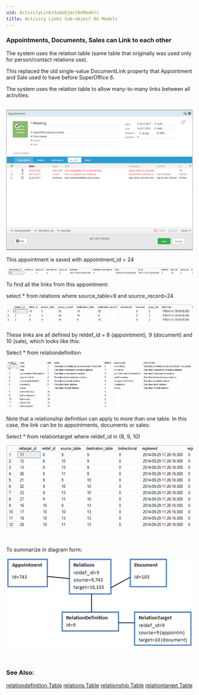 ```yaml
---
uid: ActivityLinksSubobjectOnModels
title: Activity Links Sub-object On Models
---
```


### Appointments, Documents, Sales can Link to each other

The system uses the relation table (same table that originally was used only for person/contact relations use). 

This replaced the old single-value DocumentLink property that Appointment and Sale used to have before SuperOffice 6.

The system uses the relation table to allow many-to-many links between all activities. 

 ![](../Images/ScreenCap4.png)

This appointment is saved with appointment\_id = 24

![](../Images/LinksAppointmentRecord.png)

To find all the links from this appointment:

select \* from relations where source\_table=9 and source\_record=24

![](../Images/LinksRelations.png)

These links are all defined by reldef\_id = 8 (appointment), 9 (document) and 10 (sale), which looks like this:

Select \* from relationdefinition

![](../Images/LinksRelDefList.png)

Note that a relationship definition can apply to more than one table. In this case, the link can be to appointments, documents or sales:

Select \* from relationtarget where reldef\_id in (8, 9, 10)

![](../Images/LinksRelDef.png)

 

To summarize in diagram form:

![](../Images/LinkDiagram.png)

 


### See Also:

[relationdefinition Table](../Tables/relationdefinition.md)
[relations Table](../Tables/relations.md)
[relationship Table](../Tables/relationship.md)
[relationtarget Table](../Tables/relationtarget.md)